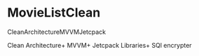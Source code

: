 # MovieListClean
CleanArchitectureMVVMJetcpack

Clean Architecture+
MVVM+
Jetcpack Libraries+
SQl encrypter
